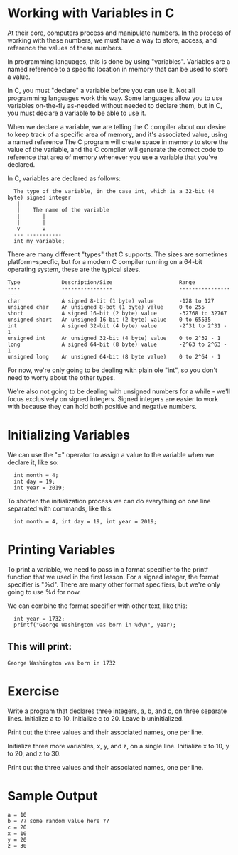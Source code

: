 
Working with Variables in C
===========================

At their core, computers process and manipulate numbers. In the process of working
with these numbers, we must have a way to store, access, and reference the values
of these numbers.

In programming languages, this is done by using "variables". Variables are a named
reference to a specific location in memory that can be used to store a value.

In C, you must "declare" a variable before you can use it. Not all programming
languages work this way. Some languages allow you to use variables on-the-fly as-needed
without needed to declare them, but in C, you must declare a variable to be able to
use it.

When we declare a variable, we are telling the C compiler about our desire to keep
track of a specific area of memory, and it's associated value, using a named reference
The C program will create space in memory to store the value of the variable, and the
C compiler will generate the correct code to reference that area of memory whenever you
use a variable that you've declared.

In C, variables are declared as follows:

```
  The type of the variable, in the case int, which is a 32-bit (4 byte) signed integer
   |
   |    The name of the variable
   |       |
   |       |
   v       v
  --- -----------
  int my_variable;
```  

There are many different "types" that C supports. The sizes are sometimes platform=specfic,
but for a modern C compiler running on a 64-bit operating system, these are the typical
sizes.

```
Type             Description/Size                     Range
----             ----------------                     -------------------
char             A signed 8-bit (1 byte) value        -128 to 127
unsigned char    An unsigned 8-bot (1 byte) value     0 to 255
short            A signed 16-bit (2 byte) value       -32768 to 32767
unsigned short   An unsigned 16-bit (2 byte) value    0 to 65535
int              A signed 32-bit (4 byte) value       -2^31 to 2^31 - 1
unsigned int     An unsigned 32-bit (4 byte) value    0 to 2^32 - 1
long             A signed 64-bit (8 byte) value       -2^63 to 2^63 - 1
unsigned long    An unsigned 64-bit (8 byte value)    0 to 2^64 - 1
```

For now, we're only going to be dealing with plain ole "int", so you don't need to worry
about the other types.

We're also not going to be dealing with unsigned numbers for a while - we'll focus exclusively
on signed integers. Signed integers are easier to work with because they can hold both positive
and negative numbers.

Initializing Variables
======================

We can use the "=" operator to assign a value to the variable when we declare it, like so:

```
  int month = 4;
  int day = 19;
  int year = 2019;
```  

To shorten the initialization process we can do everything on one line separated with commands,
like this:

```
  int month = 4, int day = 19, int year = 2019;
```  

Printing Variables
==================

To print a variable, we need to pass in a format specifier to the printf function that
we used in the first lesson. For a signed integer, the format specifier is "%d". There are
many other format specifiers, but we're only going to use %d for now.

We can combine the format specifier with other text, like this:

```
  int year = 1732;
  printf("George Washington was born in %d\n", year);
```  

This will print:
----------------
```
George Washington was born in 1732
```

Exercise
========

Write a program that declares three integers, a, b, and c, on three separate lines. Initialize
a to 10. Initialize c to 20. Leave b uninitialized.

Print out the three values and their associated names, one per line.

Initialize three more variables, x, y, and z, on a single line. Initialize x to 10, y to 20,
and z to 30. 

Print out the three values and their associated names, one per line.

Sample Output
=============
```
a = 10
b = ?? some random value here ??
c = 20
x = 10
y = 20
z = 30
```
